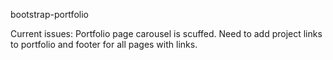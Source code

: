 bootstrap-portfolio

Current issues:
Portfolio page carousel is scuffed. Need to add project links to portfolio and footer for all pages with links.
